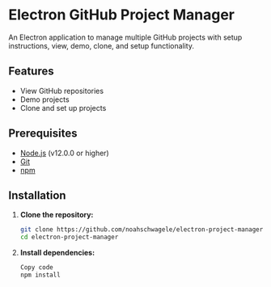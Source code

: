 # Electron GitHub Project Manager

An Electron application to manage multiple GitHub projects with setup instructions, view, demo, clone, and setup functionality.

## Features

- View GitHub repositories
- Demo projects
- Clone and set up projects

## Prerequisites

- [Node.js](https://nodejs.org/) (v12.0.0 or higher)
- [Git](https://git-scm.com/)
- [npm](https://www.npmjs.com/)

## Installation

1. **Clone the repository:**

   ```sh
   git clone https://github.com/noahschwagele/electron-project-manager.git
   cd electron-project-manager


2. **Install dependencies:**

    ```sh
    Copy code
    npm install